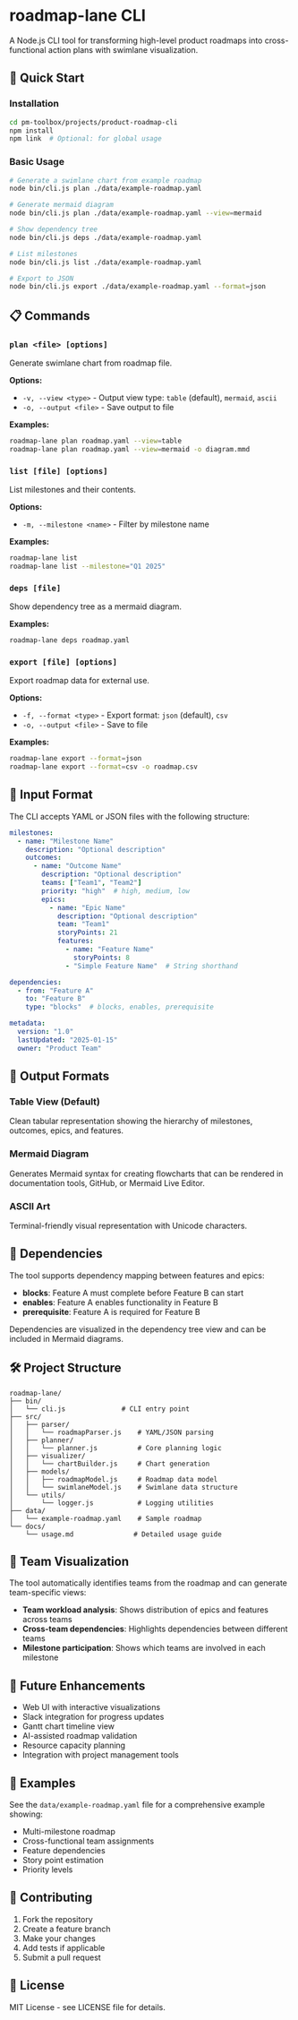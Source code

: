 # roadmap-lane CLI

A Node.js CLI tool for transforming high-level product roadmaps into cross-functional action plans with swimlane visualization.

## 🚀 Quick Start

### Installation

```bash
cd pm-toolbox/projects/product-roadmap-cli
npm install
npm link  # Optional: for global usage
```

### Basic Usage

```bash
# Generate a swimlane chart from example roadmap
node bin/cli.js plan ./data/example-roadmap.yaml

# Generate mermaid diagram
node bin/cli.js plan ./data/example-roadmap.yaml --view=mermaid

# Show dependency tree
node bin/cli.js deps ./data/example-roadmap.yaml

# List milestones
node bin/cli.js list ./data/example-roadmap.yaml

# Export to JSON
node bin/cli.js export ./data/example-roadmap.yaml --format=json
```

## 📋 Commands

### `plan <file> [options]`
Generate swimlane chart from roadmap file.

**Options:**
- `-v, --view <type>` - Output view type: `table` (default), `mermaid`, `ascii`
- `-o, --output <file>` - Save output to file

**Examples:**
```bash
roadmap-lane plan roadmap.yaml --view=table
roadmap-lane plan roadmap.yaml --view=mermaid -o diagram.mmd
```

### `list [file] [options]`
List milestones and their contents.

**Options:**
- `-m, --milestone <name>` - Filter by milestone name

**Examples:**
```bash
roadmap-lane list
roadmap-lane list --milestone="Q1 2025"
```

### `deps [file]`
Show dependency tree as a mermaid diagram.

**Examples:**
```bash
roadmap-lane deps roadmap.yaml
```

### `export [file] [options]`
Export roadmap data for external use.

**Options:**
- `-f, --format <type>` - Export format: `json` (default), `csv`
- `-o, --output <file>` - Save to file

**Examples:**
```bash
roadmap-lane export --format=json
roadmap-lane export --format=csv -o roadmap.csv
```

## 📁 Input Format

The CLI accepts YAML or JSON files with the following structure:

```yaml
milestones:
  - name: "Milestone Name"
    description: "Optional description"
    outcomes:
      - name: "Outcome Name"
        description: "Optional description"
        teams: ["Team1", "Team2"]
        priority: "high"  # high, medium, low
        epics:
          - name: "Epic Name"
            description: "Optional description"
            team: "Team1"
            storyPoints: 21
            features:
              - name: "Feature Name"
                storyPoints: 8
              - "Simple Feature Name"  # String shorthand

dependencies:
  - from: "Feature A"
    to: "Feature B"
    type: "blocks"  # blocks, enables, prerequisite

metadata:
  version: "1.0"
  lastUpdated: "2025-01-15"
  owner: "Product Team"
```

## 🎯 Output Formats

### Table View (Default)
Clean tabular representation showing the hierarchy of milestones, outcomes, epics, and features.

### Mermaid Diagram
Generates Mermaid syntax for creating flowcharts that can be rendered in documentation tools, GitHub, or Mermaid Live Editor.

### ASCII Art
Terminal-friendly visual representation with Unicode characters.

## 🔗 Dependencies

The tool supports dependency mapping between features and epics:

- **blocks**: Feature A must complete before Feature B can start
- **enables**: Feature A enables functionality in Feature B
- **prerequisite**: Feature A is required for Feature B

Dependencies are visualized in the dependency tree view and can be included in Mermaid diagrams.

## 🛠 Project Structure

```
roadmap-lane/
├── bin/
│   └── cli.js              # CLI entry point
├── src/
│   ├── parser/
│   │   └── roadmapParser.js    # YAML/JSON parsing
│   ├── planner/
│   │   └── planner.js          # Core planning logic
│   ├── visualizer/
│   │   └── chartBuilder.js     # Chart generation
│   ├── models/
│   │   ├── roadmapModel.js     # Roadmap data model
│   │   └── swimlaneModel.js    # Swimlane data structure
│   └── utils/
│       └── logger.js           # Logging utilities
├── data/
│   └── example-roadmap.yaml    # Sample roadmap
└── docs/
    └── usage.md               # Detailed usage guide
```

## 🎨 Team Visualization

The tool automatically identifies teams from the roadmap and can generate team-specific views:

- **Team workload analysis**: Shows distribution of epics and features across teams
- **Cross-team dependencies**: Highlights dependencies between different teams
- **Milestone participation**: Shows which teams are involved in each milestone

## 🔮 Future Enhancements

- Web UI with interactive visualizations
- Slack integration for progress updates
- Gantt chart timeline view
- AI-assisted roadmap validation
- Resource capacity planning
- Integration with project management tools

## 📖 Examples

See the `data/example-roadmap.yaml` file for a comprehensive example showing:
- Multi-milestone roadmap
- Cross-functional team assignments
- Feature dependencies
- Story point estimation
- Priority levels

## 🤝 Contributing

1. Fork the repository
2. Create a feature branch
3. Make your changes
4. Add tests if applicable
5. Submit a pull request

## 📄 License

MIT License - see LICENSE file for details.
